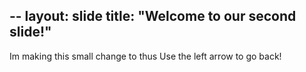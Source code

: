 --
layout: slide
title: "Welcome to our second slide!"
---
Im making this small change to thus
Use the left arrow to go back!
